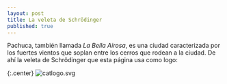 ```yaml
---
layout: post
title: La veleta de Schrödinger
published: true
---
```


Pachuca, también llamada *La Bella Airosa*, es una ciudad caracterizada por los fuertes vientos que soplan entre los cerros que rodean a la ciudad. De ahí la veleta de Schrödinger que esta página usa como logo: 

{:.center}
![catlogo.svg]({{site.baseurl}}/images/posts/2016/q-windvane.svg)

